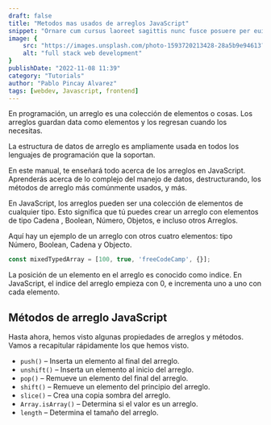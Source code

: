 ```yaml
---
draft: false
title: "Metodos mas usados de arreglos JavaScript"
snippet: "Ornare cum cursus laoreet sagittis nunc fusce posuere per euismod dis vehicula a, semper fames lacus maecenas dictumst pulvinar neque enim non potenti. Torquent hac sociosqu eleifend potenti."
image: {
    src: "https://images.unsplash.com/photo-1593720213428-28a5b9e94613?&fit=crop&w=430&h=240",
    alt: "full stack web development"
}
publishDate: "2022-11-08 11:39"
category: "Tutorials"
author: "Pablo Pincay Alvarez"
tags: [webdev, Javascript, frontend]
---
```

En programación, un arreglo es una colección de elementos o cosas. Los arreglos guardan data como elementos y los regresan cuando los necesitas.

La estructura de datos de arreglo es ampliamente usada en todos los lenguajes de programación que la soportan.

En este manual, te enseñará todo acerca de los arreglos en JavaScript. Aprenderás acerca de lo complejo del manejo de datos, destructurando, los métodos de arreglo más comúnmente usados, y más.

En JavaScript, los arreglos pueden ser una colección de elementos de cualquier tipo. Esto significa que tú puedes crear un arreglo  con elementos de tipo Cadena , Boolean, Número, Objetos, e incluso otros Arreglos.

Aquí hay un ejemplo de un arreglo con otros cuatro elementos: tipo Número, Boolean, Cadena  y Objecto.

```javascript
const mixedTypedArray = [100, true, 'freeCodeCamp', {}];

```

La posición de un elemento en el arreglo es conocido como indice. En JavaScript, el indice del arreglo empieza con 0, e incrementa uno a uno con cada elemento.

## Métodos de arreglo JavaScript

Hasta ahora, hemos visto algunas propiedades de arreglos y métodos. Vamos  a recapitular rápidamente los que hemos visto.

- `push()` – Inserta un elemento al final del arreglo.
- `unshift()` – Inserta un elemento al inicio del arreglo.
- `pop()` –  Remueve un elemento del final del arreglo.
- `shift()` – Remueve un elemento del principio del arreglo.
- `slice()` – Crea una copia sombra del arreglo.
- `Array.isArray()` – Determina si el valor es un arreglo.
- `length` – Determina el tamaño del arreglo.
